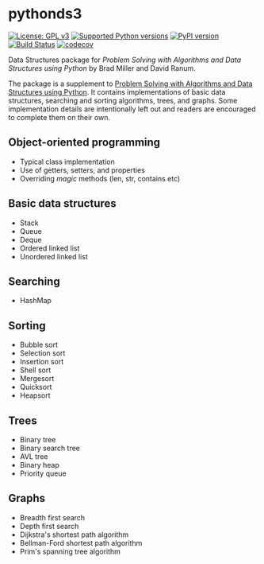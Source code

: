 # pythonds3

[![License: GPL v3](https://img.shields.io/badge/License-GPLv3-blue.svg)](https://www.gnu.org/licenses/gpl-3.0) [![Supported Python versions](https://img.shields.io/pypi/pyversions/pythonds3)](https://img.shields.io/pypi/pyversions/pythonds3) [![PyPI version](https://badge.fury.io/py/pythonds3.svg)](https://badge.fury.io/py/pythonds3) [![Build Status](https://travis-ci.com/yasinovskyy/pythonds3.svg?branch=master)](https://travis-ci.com/yasinovskyy/pythonds3) [![codecov](https://codecov.io/gh/yasinovskyy/pythonds3/branch/master/graph/badge.svg)](https://codecov.io/gh/yasinovskyy/pythonds3)

Data Structures package for _Problem Solving with Algorithms and Data Structures using Python_ by Brad Miller and David Ranum.

The package is a supplement to [Problem Solving with Algorithms and Data Structures using Python](https://runestone.academy/runestone/static/pythonds/index.html). It contains implementations of basic data structures, searching and sorting algorithms, trees, and graphs. Some implementation details are intentionally left out and readers are encouraged to complete them on their own.

## Object-oriented programming

- Typical class implementation
- Use of getters, setters, and properties
- Overriding _magic_ methods (len, str, contains etc)

## Basic data structures

- Stack
- Queue
- Deque
- Ordered linked list
- Unordered linked list

## Searching

- HashMap

## Sorting

- Bubble sort
- Selection sort
- Insertion sort
- Shell sort
- Mergesort
- Quicksort
- Heapsort

## Trees

- Binary tree
- Binary search tree
- AVL tree
- Binary heap
- Priority queue

## Graphs

- Breadth first search
- Depth first search
- Dijkstra's shortest path algorithm
- Bellman-Ford shortest path algorithm
- Prim's spanning tree algorithm
